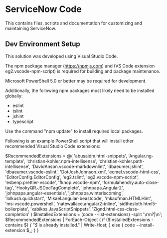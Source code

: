 ServiceNow Code
===============

This contains files, scripts and documentation for customizing and maintaining ServiceNow.

Dev Environment Setup
---------------------

This solution was developed using Visual Studio Code.

The npm package manager (https://npmjs.com) and (VS Code extension eg2.vscode-npm-script) is required for building and package maintenance.

Microsoft PowerShell 5.0 or better may be required for development.

Additionally, the following npm packages most likely need to be installed globally:

- eslint
- tslint
- jshint
- typescript

Use the command "npm update" to install required local packages.

Following is an example PowerShell script that will install other recommended Visual Studio Code extensions:

$RecommendedExtensions = @(
        'abusaidm.html-snippets',
        'Angular.ng-template',
        'christian-kohler.npm-intellisense',
        'christian-kohler.path-intellisense',
        'DavidAnson.vscode-markdownlint',
        'dbaeumer.jshint',
        'dbaeumer.vscode-eslint',
        'DotJoshJohnson.xml',
        'ecmel.vscode-html-css',
        'EditorConfig.EditorConfig',
        'eg2.tslint',
        'eg2.vscode-npm-script',
        'esbenp.prettier-vscode',
        'fknop.vscode-npm',
        'formulahendry.auto-close-tag',
        'HookyQR.JSDocTagComplete',
        'johnpapa.Angular2',
        'johnpapa.angular-essentials',
        'johnpapa.winteriscoming',
        'lolkush.quickstart',
        'Mikael.angular-beastcode',
        'mkaufman.HTMLHint',
        'ms-vscode.powershell',
        'natewallace.angular2-inline',
        'sidthesloth.html5-boilerplate',
        'xabikos.JavaScriptSnippets',
        'Zignd.html-css-class-completion'
)
$InstalledExtensions = (code --list-extensions) -split '\r\n?|\n';
$RecommendedExtensions | ForEach-Object {
    if ($InstalledExtensions -contains $_) {
        "$_ is already installed." | Write-Host;
    } else {
        code --install-extension $_;
    }
}